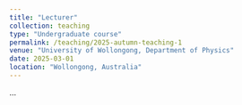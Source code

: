 ```yaml
---
title: "Lecturer"
collection: teaching
type: "Undergraduate course"
permalink: /teaching/2025-autumn-teaching-1
venue: "University of Wollongong, Department of Physics"
date: 2025-03-01
location: "Wollongong, Australia"
---
```


...

